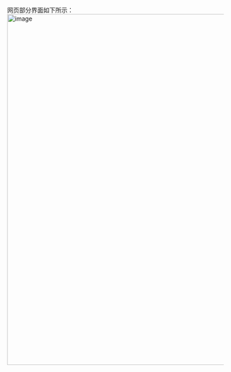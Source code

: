 网页部分界面如下所示：
<img width="818" alt="image" src="https://user-images.githubusercontent.com/82950087/148707049-c0cbbe11-5a93-414e-9cc2-617ec6d510eb.png">
